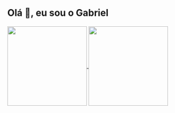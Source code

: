 ## Olá 👋, eu sou o Gabriel 



 <div>
   <a href="https://github.com/Gadu05">
    <img align="center" height="180em" src="https://github-readme-stats.vercel.app/api?username=Gadu05&count_private=true&show_icons=true&theme=tokyonight"/>
  </a>
  
  <a href="https://github.com/Gadu05">
    <img align="center" height="180em" src="https://github-readme-stats.vercel.app/api/top-langs/?username=Gadu05&count_private=true&layout=compact&theme=tokyonight" />
  </a>
</div>

<!--
**Gadu05/Gadu05** is a ✨ _special_ ✨ repository because its `README.md` (this file) appears on your GitHub profile.

Here are some ideas to get you started:

- 🔭 I’m currently working on ...
- 🌱 I’m currently learning ...
- 👯 I’m looking to collaborate on ...
- 🤔 I’m looking for help with ...
- 💬 Ask me about ...
- 📫 How to reach me: ...
- 😄 Pronouns: ...
- ⚡ Fun fact: ...
-->
